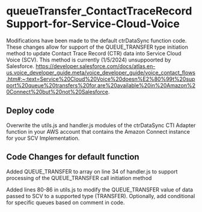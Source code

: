 # queueTransfer_ContactTraceRecordSupport-for-Service-Cloud-Voice

Modifications have been made to the default ctrDataSync function code. These changes allow for support of the QUEUE_TRANSFER type initiation method to update Contact Trace Record (CTR) data into Service Cloud Voice (SCV). This method is currently (1/5/2024) unsuppoorted by Salesforce. https://developer.salesforce.com/docs/atlas.en-us.voice_developer_guide.meta/voice_developer_guide/voice_contact_flows.htm#:~:text=Service%20Cloud%20Voice%20doesn%E2%80%99t%20support%20queue%20transfers%20for,are%20available%20in%20Amazon%20Connect%20but%20not%20Salesforce.

## Deploy code
Overwrite the utils.js and handler.js modules of the ctrDataSync CTI Adapter function in your AWS account that contains the Amazon Connect instance for your SCV Implementation.

## Code Changes for default function
Added QUEUE_TRANSFER to array on line 34 of handler.js to support processing of the QUEUE_TRANSFER call initiation method

Added lines 80-86 in utils.js to modify the QUEUE_TRANSFER value of data passed to SCV to a supported type (TRANSFER). Optionally, add conditional for specific queues based on comment in code.
